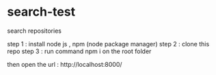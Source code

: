 # search-test
search repositories


step 1 : install node js , npm (node package manager)
step 2 : clone this repo
step 3 :  run command npm i on the root folder

then open the url  : http://localhost:8000/ 
